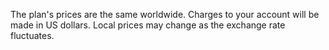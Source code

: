 The plan's prices are the same worldwide. Charges to your account will be made in US dollars. Local prices may change as the exchange rate fluctuates.
